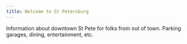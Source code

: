 ```yaml
---
title: Welcome to St Petersburg
---
```


Information about downtown St Pete for folks from out of town. Parking garages, dining, entertainment, etc.
